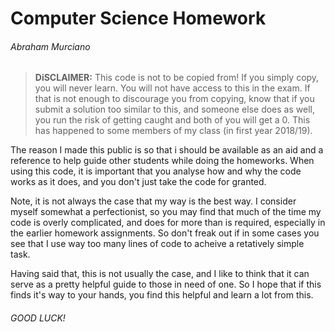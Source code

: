 # Computer Science Homework
###### Abraham Murciano

> **DiSCLAIMER:** This code is not to be copied from! If you simply copy, you will never learn. You will not have access to this in the exam. If that is not enough to discourage you from copying, know that if you submit a solution too similar to this, and someone else does as well, you run the risk of getting caught and both of you will get a 0. This has happened to some members of my class (in first year 2018/19).

The reason I made this public is so that i should be available as an aid and a reference to help guide other students while doing the homeworks. When using this code, it is important that you analyse how and why the code works as it does, and you don't just take the code for granted.

Note, it is not always the case that my way is the best way. I consider myself somewhat a perfectionist, so you may find that much of the time my code is overly complicated, and does for more than is required, especially in the earlier homework assignments. So don't freak out if in some cases you see that I use way too many lines of code to acheive a retatively simple task.

Having said that, this is not usually the case, and I like to think that it can serve as a pretty helpful guide to those in need of one. So I hope that if this finds it's way to your hands, you find this helpful and learn a lot from this.

###### GOOD LUCK!
